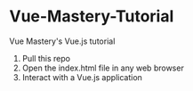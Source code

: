 # Vue-Mastery-Tutorial
Vue Mastery's Vue.js tutorial

1) Pull this repo
2) Open the index.html file in any web browser
3) Interact with a Vue.js application
